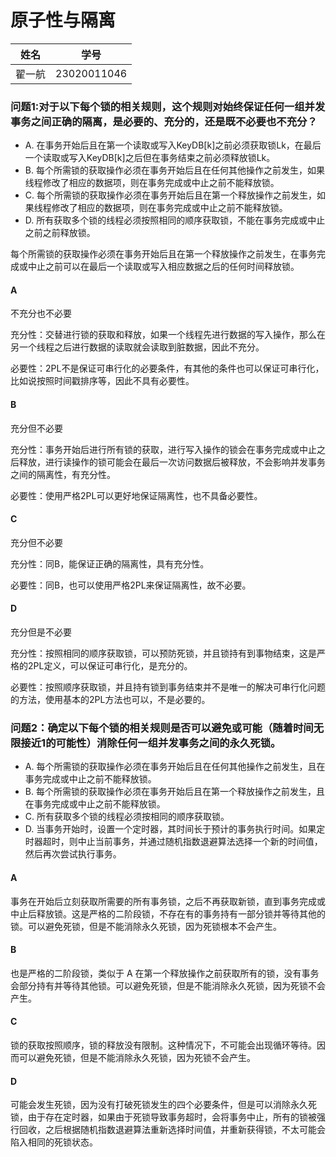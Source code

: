 # 原子性与隔离
|姓名|学号|
|----|----|
|翟一航|23020011046|
### 问题1:对于以下每个锁的相关规则，这个规则对始终保证任何一组并发事务之间正确的隔离，是必要的、充分的，还是既不必要也不充分？
- A. 在事务开始后且在第一个读取或写入KeyDB[k]之前必须获取锁Lk，在最后一个读取或写入KeyDB[k]之后但在事务结束之前必须释放锁Lk。
- B. 每个所需锁的获取操作必须在事务开始后且在任何其他操作之前发生，如果线程修改了相应的数据项，则在事务完成或中止之前不能释放锁。
- C. 每个所需锁的获取操作必须在事务开始后且在第一个释放操作之前发生，如果线程修改了相应的数据项，则在事务完成或中止之前不能释放锁。
- D. 所有获取多个锁的线程必须按照相同的顺序获取锁，不能在事务完成或中止之前之前释放锁。

每个所需锁的获取操作必须在事务开始后且在第一个释放操作之前发生，在事务完成或中止之前可以在最后一个读取或写入相应数据之后的任何时间释放锁。

#### A
不充分也不必要

充分性：交替进行锁的获取和释放，如果一个线程先进行数据的写入操作，那么在另一个线程之后进行数据的读取就会读取到脏数据，因此不充分。

必要性：2PL不是保证可串行化的必要条件，有其他的条件也可以保证可串行化，比如说按照时间戳排序等，因此不具有必要性。

#### B
充分但不必要

充分性：事务开始后进行所有锁的获取，进行写入操作的锁会在事务完成或中止之后释放，进行读操作的锁可能会在最后一次访问数据后被释放，不会影响并发事务之间的隔离性，有充分性。

必要性：使用严格2PL可以更好地保证隔离性，也不具备必要性。

#### C
充分但不必要

充分性：同B，能保证正确的隔离性，具有充分性。

必要性：同B，也可以使用严格2PL来保证隔离性，故不必要。

#### D
充分但是不必要

充分性：按照相同的顺序获取锁，可以预防死锁，并且锁持有到事物结束，这是严格的2PL定义，可以保证可串行化，是充分的。

必要性：按照顺序获取锁，并且持有锁到事务结束并不是唯一的解决可串行化问题的方法，使用基本的2PL方法也可以，不是必要的。

### 问题2：确定以下每个锁的相关规则是否可以避免或可能（随着时间无限接近1的可能性）消除任何一组并发事务之间的永久死锁。
- A. 每个所需锁的获取操作必须在事务开始后且在任何其他操作之前发生，且在事务完成或中止之前不能释放锁。
- B. 每个所需锁的获取操作必须在事务开始后且在第一个释放操作之前发生，且在事务完成或中止之前不能释放锁。
- C. 所有获取多个锁的线程必须按相同的顺序获取锁。
- D. 当事务开始时，设置一个定时器，其时间长于预计的事务执行时间。如果定时器超时，则中止当前事务，并通过随机指数退避算法选择一个新的时间值，然后再次尝试执行事务。

#### A
事务在开始后立刻获取所需要的所有事务锁，之后不再获取新锁，直到事务完成或中止后释放锁。这是严格的二阶段锁，不存在有的事务持有一部分锁并等待其他的锁。可以避免死锁，但是不能消除永久死锁，因为死锁根本不会产生。

#### B
也是严格的二阶段锁，类似于 A 在第一个释放操作之前获取所有的锁，没有事务会部分持有并等待其他锁。可以避免死锁，但是不能消除永久死锁，因为死锁不会产生。

#### C
锁的获取按照顺序，锁的释放没有限制。这种情况下，不可能会出现循环等待。因而可以避免死锁，但是不能消除永久死锁，因为死锁不会产生。

#### D
可能会发生死锁，因为没有打破死锁发生的四个必要条件，但是可以消除永久死锁，由于存在定时器，如果由于死锁导致事务超时，会将事务中止，所有的锁被强行回收，之后根据随机指数退避算法重新选择时间值，并重新获得锁，不太可能会陷入相同的死锁状态。